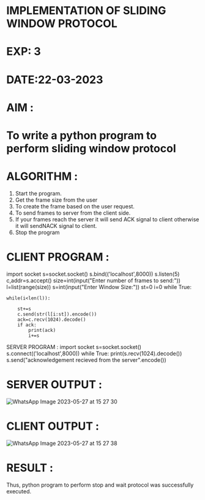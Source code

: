 # IMPLEMENTATION OF SLIDING WINDOW PROTOCOL
# EXP: 3
# DATE:22-03-2023
# AIM :
# To write a python program to perform sliding window protocol
# ALGORITHM :
1. Start the program.
2. Get the frame size from the user
3. To create the frame based on the user request.
4. To send frames to server from the client side.
5. If your frames reach the server it will send ACK signal to client otherwise it will sendNACK signal to client.
6. Stop the program

# CLIENT PROGRAM :
import socket
s=socket.socket()
s.bind(('localhost',8000))
s.listen(5)
c,addr=s.accept()
size=int(input("Enter number of frames to send:"))
l=list(range(size))
s=int(input("Enter Window Size:"))
st=0
i=0
while True:

	while(i<len(l)):

		st+=s
		c.send(str(l[i:st]).encode())
		ack=c.recv(1024).decode()
		if ack:
			print(ack)
			i+=s
SERVER PROGRAM :
import socket
s=socket.socket()
s.connect(('localhost',8000))
while True:
	print(s.recv(1024).decode())
s.send("acknowledgement recieved from the server".encode())

# SERVER OUTPUT :
![WhatsApp Image 2023-05-27 at 15 27 30](https://github.com/SudharsanamRK/EX-3/assets/115523484/8cc1cf5a-8539-48e6-87ea-e7a9aec0ee40)


# CLIENT OUTPUT :
![WhatsApp Image 2023-05-27 at 15 27 38](https://github.com/SudharsanamRK/EX-3/assets/115523484/39b87ad2-6a17-4cc6-a3f4-75a14626e9d1)


# RESULT :

Thus, python program to perform stop and wait protocol was successfully executed.
